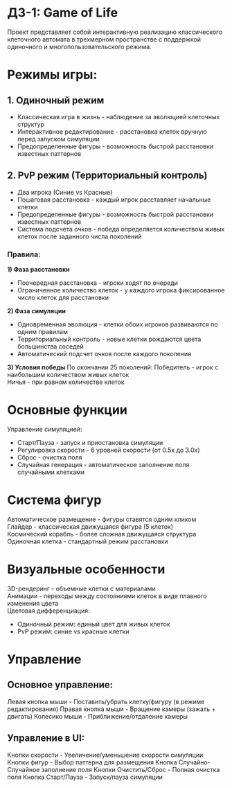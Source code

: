 # ДЗ-1: Game of Life
Проект представляет собой интерактивную реализацию классического клеточного автомата в трехмерном пространстве с поддержкой одиночного и многопользовательского режима.

# Режимы игры:
## 1. Одиночный режим
* Классическая игра в жизнь - наблюдение за эволюцией клеточных структур    
* Интерактивное редактирование - расстановка клеток вручную перед запуском симуляции    
* Предопределенные фигуры - возможность быстрой расстановки известных паттернов    

## 2. PvP режим (Территориальный контроль)    
* Два игрока (Синие vs Красные)    
* Пошаговая расстановка - каждый игрок расставляет начальные клетки
* Предопределенные фигуры - возможность быстрой расстановки известных паттернов
* Система подсчета очков - победа определяется количеством живых клеток после заданного числа поколений
  
### Правила:
**1) Фаза расстановки**
* Поочередная расстановка - игроки ходят по очереди
* Ограниченное количество клеток - у каждого игрока фиксированное число клеток для расстановки

**2) Фаза симуляции**
* Одновременная эволюция - клетки обоих игроков развиваются по одним правилам
* Территориальный контроль - новые клетки рождаются цвета большинства соседей
* Автоматический подсчет очков после каждого поколения

**3) Условия победы**
По окончании 25 поколений:
Победитель - игрок с наибольшим количеством живых клеток     
Ничья - при равном количестве клеток    

# Основные функции    
Управление симуляцией:    
* Старт/Пауза - запуск и приостановка симуляции     
* Регулировка скорости - 6 уровней скорости (от 0.5x до 3.0x)    
* Сброс - очистка поля    
* Случайная генерация - автоматическое заполнение поля случайными клетками    

# Система фигур       
Автоматическое размещение - фигуры ставятся одним кликом    
Глайдер - классическая движущаяся фигура (5 клеток)      
Космический корабль - более сложная движущаяся структура    
Одиночная клетка - стандартный режим расстановки    

# Визуальные особенности
3D-рендеринг - объемные клетки с материалами     
Анимации - переходы между состояниями клеток в виде плавного изменения цвета    
Цветовая дифференциация:    
* Одиночный режим: единый цвет для живых клеток
* PvP режим: синие vs красные клетки
  
# Управление    
## Основное управление:    
Левая кнопка мыши - Поставить/убрать клетку/фигуру (в режиме редактирования)
Правая кнопка мыши - Вращение камеры (зажать + двигать)
Колесико мыши - Приближение/отдаление камеры    

## Управление в UI:     
Кнопки скорости - Увеличение/уменьшение скорости симуляции
Кнопки фигур - Выбор паттерна для размещения
Кнопка Случайно- Случайное заполнение поля
Кнопки Очистить/Сброс - Полная очистка поля
Кнопка Старт/Пауза - Запуск/пауза симуляции

